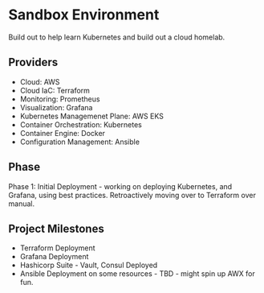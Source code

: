 # Sandbox Environment

Build out to help learn Kubernetes and build out a cloud homelab.

## Providers
* Cloud: AWS 
* Cloud IaC: Terraform
* Monitoring: Prometheus
* Visualization: Grafana
* Kubernetes Managemenet Plane: AWS EKS
* Container Orchestration: Kubernetes
* Container Engine: Docker
* Configuration Management: Ansible

## Phase
Phase 1: Initial Deployment - working on deploying Kubernetes, and Grafana, using best practices. Retroactively moving over to Terraform over manual.

## Project Milestones
* Terraform Deployment
* Grafana Deployment
* Hashicorp Suite - Vault, Consul Deployed
* Ansible Deployment on some resources - TBD - might spin up AWX for fun.

